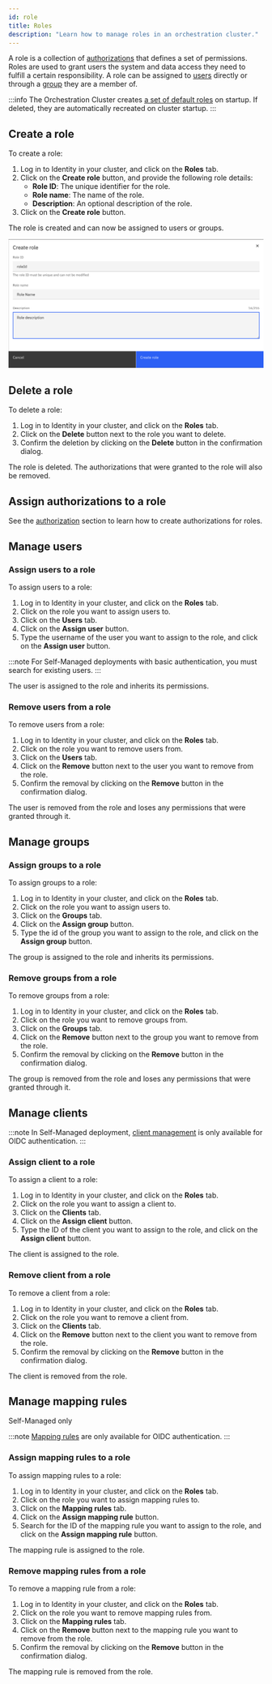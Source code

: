 ```yaml
---
id: role
title: Roles
description: "Learn how to manage roles in an orchestration cluster."
---
```


A role is a collection of [authorizations](authorization.md) that defines a set of permissions. Roles are used to grant users the system and data access they need to fulfill a certain responsibility. A role can be assigned to [users](user.md) directly or through a [group](group.md) they are a member of.

:::info
The Orchestration Cluster creates [a set of default roles](../concepts/access-control/authorizations.md#default-roles) on startup. If deleted, they are automatically recreated on cluster startup.
:::

## Create a role

To create a role:

1. Log in to Identity in your cluster, and click on the **Roles** tab.
2. Click on the **Create role** button, and provide the following role details:
   - **Role ID**: The unique identifier for the role.
   - **Role name**: The name of the role.
   - **Description**: An optional description of the role.
3. Click on the **Create role** button.

The role is created and can now be assigned to users or groups.

![identity-create-role-tab](./img/create-role-tab.png)

## Delete a role

To delete a role:

1. Log in to Identity in your cluster, and click on the **Roles** tab.
2. Click on the **Delete** button next to the role you want to delete.
3. Confirm the deletion by clicking on the **Delete** button in the confirmation dialog.

The role is deleted. The authorizations that were granted to the role will also be removed.

## Assign authorizations to a role

See the [authorization](./authorization.md) section to learn how to create authorizations for roles.

## Manage users

### Assign users to a role

To assign users to a role:

1. Log in to Identity in your cluster, and click on the **Roles** tab.
2. Click on the role you want to assign users to.
3. Click on the **Users** tab.
4. Click on the **Assign user** button.
5. Type the username of the user you want to assign to the role, and click on the **Assign user** button.

:::note
For Self-Managed deployments with basic authentication, you must search for existing users.
:::

The user is assigned to the role and inherits its permissions.

### Remove users from a role

To remove users from a role:

1. Log in to Identity in your cluster, and click on the **Roles** tab.
2. Click on the role you want to remove users from.
3. Click on the **Users** tab.
4. Click on the **Remove** button next to the user you want to remove from the role.
5. Confirm the removal by clicking on the **Remove** button in the confirmation dialog.

The user is removed from the role and loses any permissions that were granted through it.

## Manage groups

### Assign groups to a role

To assign groups to a role:

1. Log in to Identity in your cluster, and click on the **Roles** tab.
2. Click on the role you want to assign users to.
3. Click on the **Groups** tab.
4. Click on the **Assign group** button.
5. Type the id of the group you want to assign to the role, and click on the **Assign group** button.

The group is assigned to the role and inherits its permissions.

### Remove groups from a role

To remove groups from a role:

1. Log in to Identity in your cluster, and click on the **Roles** tab.
2. Click on the role you want to remove groups from.
3. Click on the **Groups** tab.
4. Click on the **Remove** button next to the group you want to remove from the role.
5. Confirm the removal by clicking on the **Remove** button in the confirmation dialog.

The group is removed from the role and loses any permissions that were granted through it.

## Manage clients

:::note
In Self-Managed deployment, [client management](client.md) is only available for OIDC authentication.
:::

### Assign client to a role

To assign a client to a role:

1. Log in to Identity in your cluster, and click on the **Roles** tab.
2. Click on the role you want to assign a client to.
3. Click on the **Clients** tab.
4. Click on the **Assign client** button.
5. Type the ID of the client you want to assign to the role, and click on the **Assign client** button.

The client is assigned to the role.

### Remove client from a role

To remove a client from a role:

1. Log in to Identity in your cluster, and click on the **Roles** tab.
2. Click on the role you want to remove a client from.
3. Click on the **Clients** tab.
4. Click on the **Remove** button next to the client you want to remove from the role.
5. Confirm the removal by clicking on the **Remove** button in the confirmation dialog.

The client is removed from the role.

## Manage mapping rules

<span class="badge badge--platform">Self-Managed only</span>

:::note
[Mapping rules](../concepts/access-control/mapping-rules.md) are only available for OIDC authentication.
:::

### Assign mapping rules to a role

To assign mapping rules to a role:

1. Log in to Identity in your cluster, and click on the **Roles** tab.
2. Click on the role you want to assign mapping rules to.
3. Click on the **Mapping rules** tab.
4. Click on the **Assign mapping rule** button.
5. Search for the ID of the mapping rule you want to assign to the role, and click on the **Assign mapping rule** button.

The mapping rule is assigned to the role.

### Remove mapping rules from a role

To remove a mapping rule from a role:

1. Log in to Identity in your cluster, and click on the **Roles** tab.
2. Click on the role you want to remove mapping rules from.
3. Click on the **Mapping rules** tab.
4. Click on the **Remove** button next to the mapping rule you want to remove from the role.
5. Confirm the removal by clicking on the **Remove** button in the confirmation dialog.

The mapping rule is removed from the role.
